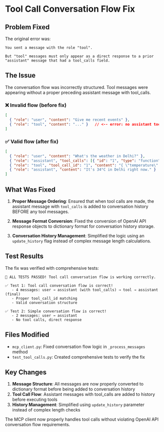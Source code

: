 # Tool Call Conversation Flow Fix

## Problem Fixed

The original error was:
```
You sent a message with the role "tool".

But "tool" messages must only appear as a direct response to a prior "assistant" message that had a tool_calls field.
```

## The Issue

The conversation flow was incorrectly structured. Tool messages were appearing without a proper preceding assistant message with tool_calls.

### ❌ Invalid flow (before fix)
```json
[
  { "role": "user", "content": "Give me recent events" },
  { "role": "tool", "content": "..." }   // <-- error: no assistant tool_call before this
]
```

### ✅ Valid flow (after fix)
```json
[
  { "role": "user", "content": "What's the weather in Delhi?" },
  { "role": "assistant", "tool_calls": [{ "id": "1", "type": "function", "function": { "name": "get_weather", "arguments": "{ \"location\": \"Delhi\" }" }}]},
  { "role": "tool", "tool_call_id": "1", "content": "{ \"temperature\": \"34°C\" }" },
  { "role": "assistant", "content": "It's 34°C in Delhi right now." }
]
```

## What Was Fixed

1. **Proper Message Ordering**: Ensured that when tool calls are made, the assistant message with `tool_calls` is added to conversation history BEFORE any tool messages.

2. **Message Format Conversion**: Fixed the conversion of OpenAI API response objects to dictionary format for conversation history storage.

3. **Conversation History Management**: Simplified the logic using an `update_history` flag instead of complex message length calculations.

## Test Results

The fix was verified with comprehensive tests:

```
🎉 ALL TESTS PASSED! Tool call conversation flow is working correctly.

✅ Test 1: Tool call conversation flow is correct!
   - 4 messages: user → assistant (with tool_calls) → tool → assistant (final)
   - Proper tool_call_id matching
   - Valid conversation structure

✅ Test 2: Simple conversation flow is correct!
   - 2 messages: user → assistant
   - No tool calls, direct response
```

## Files Modified

- `mcp_client.py`: Fixed conversation flow logic in `_process_messages` method
- `test_tool_calls.py`: Created comprehensive tests to verify the fix

## Key Changes

1. **Message Structure**: All messages are now properly converted to dictionary format before being added to conversation history
2. **Tool Call Flow**: Assistant messages with tool_calls are added to history before executing tools
3. **History Management**: Simplified using `update_history` parameter instead of complex length checks

The MCP client now properly handles tool calls without violating OpenAI API conversation flow requirements.
